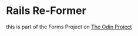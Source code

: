# Rails Re-Former
this is part of the Forms Project on [The Odin Project](http://www.theodinproject.com)
